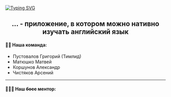<a href="https://git.io/typing-svg"><img src="https://readme-typing-svg.demolab.com?font=Ubuntu&weight=500&size=40&duration=5500&pause=500&color=000000&background=FFFFFF00&center=true&vCenter=true&multiline=true&repeat=false&random=false&width=1500&height=150&lines=%D0%9F%D1%80%D0%B8%D0%B2%D0%B5%D1%82+%F0%9F%91%8B;%D0%9C%D1%8B+%D1%80%D0%B0%D0%B7%D1%80%D0%B0%D0%B1%D0%B0%D1%82%D1%8B%D0%B2%D0%B0%D0%B5%D0%BC+%D0%BF%D1%80%D0%B8%D0%BB%D0%BE%D0%B6%D0%B5%D0%BD%D0%B8%D0%B5" alt="Typing SVG" /></a>
<h2 align="center">... - приложение, в котором можно нативно изучать английский язык</h2>
<h4>🤹‍♂️ Наша команда:</h4>
<ul>
  <li>Пустовалов Григорий (Тимлид)</li>
  <li>Матюшко Матвей</li>
  <li>Коршунов Александр</li>
  <li>Чистяков Арсений</li>
</ul>
<hr>
<h4>👩🏼‍💻 Наш <s>босс</s> ментор:</h4>
